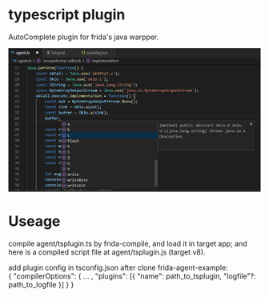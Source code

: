 
# typescript plugin  
AutoComplete plugin for frida's java warpper.  

![](./example.png)

# Useage  
compile agent/tsplugin.ts by frida-compile, and load it in target app;
and here is a compiled script file at agent/tsplugin.js (target v8).

add plugin config in tsconfig.json after clone frida-agent-example:  
    {
        "compilerOptions": {
            ...
            ,
            "plugins": [{
                "name": path_to_tsplugin,
                "logfile"?: path_to_logfile
            }]
        }
    }